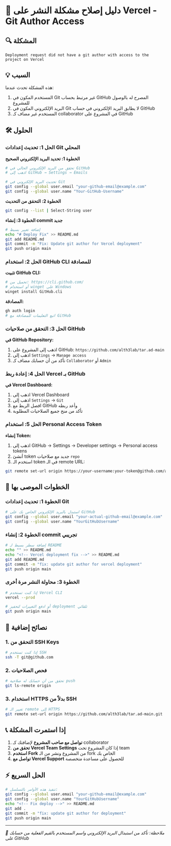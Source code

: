 # 🚀 دليل إصلاح مشكلة النشر على Vercel - Git Author Access

## 🔍 المشكلة
```
Deployment request did not have a git author with access to the project on Vercel
```

## 💡 السبب
هذه المشكلة تحدث عندما:
1. المستخدم المكون في Git غير مرتبط بحساب GitHub المصرح له بالوصول للمشروع
2. البريد الإلكتروني المكون في Git لا يطابق البريد الإلكتروني في حساب GitHub
3. المستخدم غير مضاف كـ collaborator في المشروع على GitHub

## 🛠️ الحلول

### الحل 1: تحديث إعدادات Git المحلي

**الخطوة 1: تحديد البريد الإلكتروني الصحيح**
```bash
# تحقق من البريد الإلكتروني الحالي في GitHub
# اذهب إلى GitHub → Settings → Emails

# تحديث البريد الإلكتروني في Git
git config --global user.email "your-github-email@example.com"
git config --global user.name "Your-GitHub-Username"
```

**الخطوة 2: التحقق من التحديث**
```bash
git config --list | Select-String user
```

**الخطوة 3: إنشاء commit جديد**
```bash
# إضافة تغيير بسيط
echo "# Deploy Fix" >> README.md
git add README.md
git commit -m "Fix: Update git author for Vercel deployment"
git push origin main
```

### الحل 2: استخدام GitHub CLI للمصادقة

**تثبيت GitHub CLI:**
```bash
# تحميل من: https://cli.github.com/
# أو استخدام winget على Windows
winget install GitHub.cli
```

**المصادقة:**
```bash
gh auth login
# اتبع التعليمات للمصادقة مع GitHub
```

### الحل 3: التحقق من صلاحيات GitHub

**في GitHub Repository:**
1. اذهب إلى المشروع على GitHub: `https://github.com/alth3lab/tar.ad-main`
2. اذهب إلى `Settings` → `Manage access`
3. تأكد من أن حسابك مضاف كـ `Collaborator` أو `Admin`

### الحل 4: إعادة ربط Vercel بـ GitHub

**في Vercel Dashboard:**
1. اذهب إلى Vercel Dashboard
2. اذهب إلى `Settings` → `Git`
3. افصل الربط مع GitHub وأعد ربطه
4. تأكد من منح جميع الصلاحيات المطلوبة

### الحل 5: استخدام Personal Access Token

**إنشاء Token:**
1. اذهب إلى GitHub → Settings → Developer settings → Personal access tokens
2. أنشئ token جديد مع صلاحيات `repo`
3. استخدم الـ token في الـ remote URL:

```bash
git remote set-url origin https://your-username:your-token@github.com/alth3lab/tar.ad-main.git
```

## 🔧 الخطوات الموصى بها

### الخطوة 1: تحديث إعدادات Git
```bash
# استبدل بالبريد الإلكتروني الخاص بك على GitHub
git config --global user.email "your-actual-github-email@example.com"
git config --global user.name "YourGitHubUsername"
```

### الخطوة 2: إنشاء commit تجريبي
```bash
# إضافة سطر بسيط لـ README
echo "" >> README.md
echo "<!-- Vercel deployment fix -->" >> README.md
git add README.md
git commit -m "fix: update git author for vercel deployment"
git push origin main
```

### الخطوة 3: محاولة النشر مرة أخرى
```bash
# إذا كنت تستخدم Vercel CLI
vercel --prod

# أو ادفع التغييرات لتحفيز deployment تلقائي
git push origin main
```

## 🎯 نصائح إضافية

### 1. التحقق من SSH Keys
```bash
# إذا كنت تستخدم SSH
ssh -T git@github.com
```

### 2. فحص الصلاحيات
```bash
# تحقق من أن حسابك له صلاحية push
git ls-remote origin
```

### 3. استخدام HTTPS بدلاً من SSH
```bash
# تغيير الـ remote إلى HTTPS
git remote set-url origin https://github.com/alth3lab/tar.ad-main.git
```

## 📞 إذا استمرت المشكلة

1. **تواصل مع صاحب المشروع** لإضافتك كـ collaborator
2. **تحقق من Vercel Team Settings** إذا كان المشروع تحت team
3. **استخدم Fork** من المشروع ونشر من الـ fork الخاص بك
4. **تواصل مع Vercel Support** للحصول على مساعدة متخصصة

## ⚡ الحل السريع

```bash
# تنفيذ هذه الأوامر بالتسلسل:
git config --global user.email "your-github-email@example.com"
git config --global user.name "YourGitHubUsername"
echo "<!-- Fix deploy -->" >> README.md
git add .
git commit -m "fix: update git author for deployment"
git push origin main
```

---

*📝 ملاحظة: تأكد من استبدال البريد الإلكتروني واسم المستخدم بالقيم الفعلية من حسابك على GitHub*
